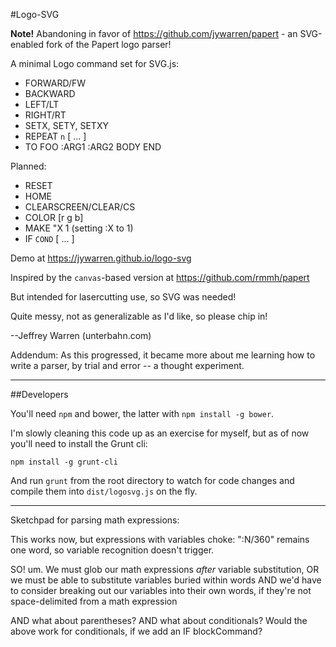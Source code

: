 #Logo-SVG

**Note!** Abandoning in favor of https://github.com/jywarren/papert - an SVG-enabled fork of the Papert logo parser!

A minimal Logo command set for SVG.js:

* FORWARD/FW
* BACKWARD
* LEFT/LT
* RIGHT/RT
* SETX, SETY, SETXY
* REPEAT `n` [ ... ]
* TO FOO :ARG1 :ARG2 BODY END

Planned:

* RESET
* HOME
* CLEARSCREEN/CLEAR/CS
* COLOR [r g b]
* MAKE "X 1 (setting :X to 1)
* IF `COND` [ ... ]

Demo at https://jywarren.github.io/logo-svg

Inspired by the `canvas`-based version at https://github.com/rmmh/papert

But intended for lasercutting use, so SVG was needed!

Quite messy, not as generalizable as I'd like, so please chip in!

--Jeffrey Warren (unterbahn.com)

Addendum: As this progressed, it became more about me learning how to write a parser, by trial and error -- a thought experiment. 

****

##Developers

You'll need `npm` and bower, the latter with `npm install -g bower`.

I'm slowly cleaning this code up as an exercise for myself, but as of now you'll need to install the Grunt cli:

`npm install -g grunt-cli`

And run `grunt` from the root directory to watch for code changes and compile them into `dist/logosvg.js` on the fly.

****

Sketchpad for parsing math expressions:


This works now, but expressions with variables choke: ":N/360" remains one word, so variable recognition doesn't trigger.

  SO! um. We must glob our math expressions *after* variable substitution, OR we must be able to substitute variables buried within words
  AND we'd have to consider breaking out our variables into their own words, if they're not space-delimited from a math expression

AND what about parentheses?
AND what about conditionals? Would the above work for conditionals, if we add an IF blockCommand?


